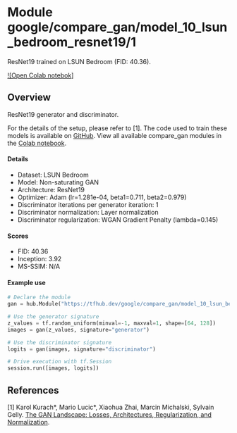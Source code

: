 # Module google/compare_gan/model_10_lsun_bedroom_resnet19/1
ResNet19 trained on LSUN Bedroom (FID: 40.36).

<!-- module-type: image-generator -->
<!-- asset-path: legacy -->
<!-- network-architecture: ResNet19 -->
<!-- dataset: LSUN Bedroom -->
<!-- fine-tunable: false -->
<!-- format: hub -->


[![Open Colab notebok]](https://colab.research.google.com/github/google/compare_gan/blob/v2/compare_gan/src/tfhub_models.ipynb)

## Overview

ResNet19 generator and discriminator.

For the details of the setup, please refer to [1].
The code used to train these models is available on
[GitHub](https://github.com/google/compare_gan).
View all available compare_gan modules in the [Colab notebook](https://colab.research.google.com/github/google/compare_gan/blob/v2/compare_gan/src/tfhub_models.ipynb).

#### Details

* Dataset: LSUN Bedroom
* Model: Non-saturating GAN
* Architecture: ResNet19
* Optimizer: Adam (lr=1.281e-04, beta1=0.711, beta2=0.979)
* Discriminator iterations per generator iteration: 1
* Discriminator normalization: Layer normalization
* Discriminator regularization: WGAN Gradient Penalty (lambda=0.145)

#### Scores

* FID: 40.36
* Inception: 3.92
* MS-SSIM: N/A

#### Example use
```python
# Declare the module
gan = hub.Module("https://tfhub.dev/google/compare_gan/model_10_lsun_bedroom_resnet19/1")

# Use the generator signature
z_values = tf.random_uniform(minval=-1, maxval=1, shape=[64, 128])
images = gan(z_values, signature="generator")

# Use the discriminator signature
logits = gan(images, signature="discriminator")

# Drive execution with tf.Session
session.run([images, logits])
```

## References

[1] Karol Kurach*, Mario Lucic*, Xiaohua Zhai, Marcin Michalski, Sylvain Gelly.
[The GAN Landscape: Losses, Architectures, Regularization, and Normalization](https://arxiv.org/abs/1807.04720).
